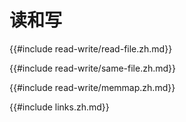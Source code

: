# 读和写

{{#include read-write/read-file.zh.md}}

{{#include read-write/same-file.zh.md}}

{{#include read-write/memmap.zh.md}}

{{#include links.zh.md}}
